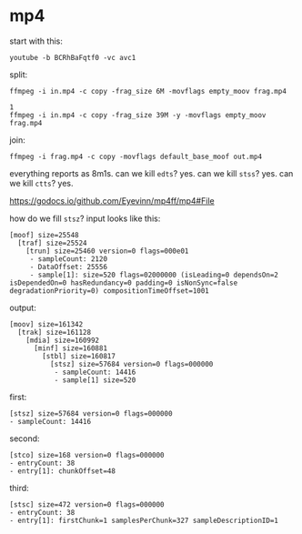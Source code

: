 # mp4

start with this:

~~~
youtube -b BCRhBaFqtf0 -vc avc1
~~~

split:

~~~
ffmpeg -i in.mp4 -c copy -frag_size 6M -movflags empty_moov frag.mp4

1
ffmpeg -i in.mp4 -c copy -frag_size 39M -y -movflags empty_moov frag.mp4
~~~

join:

~~~
ffmpeg -i frag.mp4 -c copy -movflags default_base_moof out.mp4
~~~

everything reports as 8m1s. can we kill `edts`? yes. can we kill `stss`? yes. can
we kill `ctts`? yes.

https://godocs.io/github.com/Eyevinn/mp4ff/mp4#File

how do we fill `stsz`? input looks like this:

~~~
[moof] size=25548
  [traf] size=25524
    [trun] size=25460 version=0 flags=000e01
     - sampleCount: 2120
     - DataOffset: 25556
     - sample[1]: size=520 flags=02000000 (isLeading=0 dependsOn=2 isDependedOn=0 hasRedundancy=0 padding=0 isNonSync=false degradationPriority=0) compositionTimeOffset=1001
~~~

output:

~~~
[moov] size=161342
  [trak] size=161128
    [mdia] size=160992
      [minf] size=160881
        [stbl] size=160817
          [stsz] size=57684 version=0 flags=000000
           - sampleCount: 14416
           - sample[1] size=520
~~~

first:

~~~
[stsz] size=57684 version=0 flags=000000
- sampleCount: 14416
~~~

second:

~~~
[stco] size=168 version=0 flags=000000
- entryCount: 38
- entry[1]: chunkOffset=48
~~~

third:

~~~
[stsc] size=472 version=0 flags=000000
- entryCount: 38
- entry[1]: firstChunk=1 samplesPerChunk=327 sampleDescriptionID=1
~~~
